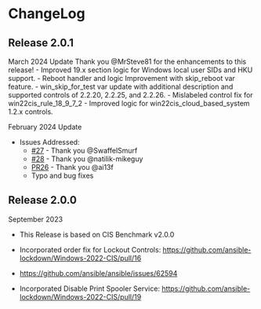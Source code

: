 # ChangeLog

## Release 2.0.1

March 2024 Update
Thank you @MrSteve81 for the enhancements to this release!
    - Improved 19.x section logic for Windows local user SIDs and HKU support.
    - Reboot handler and logic Improvement with skip_reboot var feature.
    - win_skip_for_test var update with additional description and supported controls of 2.2.20, 2.2.25, and 2.2.26.
    - Mislabeled control fix for win22cis_rule_18_9_7_2
    - Improved logic for win22cis_cloud_based_system 1.2.x controls.

February 2024 Update
- Issues Addressed:
    - [#27](https://github.com/ansible-lockdown/Windows-2022-CIS/issues/27) - Thank you @SwaffelSmurf
    - [#28](https://github.com/ansible-lockdown/Windows-2022-CIS/issues/28) - Thank you @natilik-mikeguy
    - [PR26](https://github.com/ansible-lockdown/Windows-2022-CIS/pull/26) - Thank you @ai13f
    - Typo and bug fixes

## Release 2.0.0

September 2023
- This Release is based on CIS Benchmark v2.0.0

- Incorporated order fix for Lockout Controls:
  https://github.com/ansible-lockdown/Windows-2022-CIS/pull/16
- https://github.com/ansible/ansible/issues/62594

- Incorporated Disable Print Spooler Service: https://github.com/ansible-lockdown/Windows-2022-CIS/pull/19
